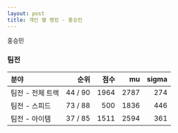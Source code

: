 ```yaml
---
layout: post
title: 개인 별 랭킹 - 홍승민
---
```


홍승민


### 팀전

| 분야 | 순위 | 점수 | mu | sigma |
|:---|---:|---:|---:|---:|
| 팀전 - 전체 트랙 | 44 / 90 | 1964 | 2787 | 274 |
| 팀전 - 스피드 | 73 / 88 | 500 | 1836 | 446 |
| 팀전 - 아이템 | 37 / 85 | 1511 | 2594 | 361 |
